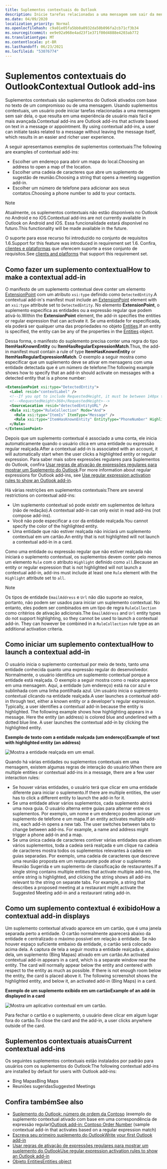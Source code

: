 ```yaml
---
title: Suplementos contextuais do Outlook
description: Inicie tarefas relacionadas a uma mensagem sem sair da mensagem para resultar em uma experiência de usuário mais fácil e mais sofisticada.
ms.date: 04/09/2020
localization_priority: Normal
ms.openlocfilehash: c9a01e05fa5bb0a0932da50b096fa2cb71cf3b34
ms.sourcegitcommit: ee9e92a968e4ad23f1e371f00d4888e4203ab772
ms.translationtype: MT
ms.contentlocale: pt-BR
ms.lasthandoff: 06/23/2021
ms.locfileid: "53076774"
---
```

# <a name="contextual-outlook-add-ins"></a><span data-ttu-id="a03f0-103">Suplementos contextuais do Outlook</span><span class="sxs-lookup"><span data-stu-id="a03f0-103">Contextual Outlook add-ins</span></span>

<span data-ttu-id="a03f0-p101">Suplementos contextuais são suplementos do Outlook ativados com base no texto de um compromisso ou de uma mensagem. Usando suplementos contextuais, um usuário pode iniciar tarefas relacionadas a uma mensagem sem sair dela, o que resulta em uma experiência de usuário mais fácil e mais avançada.</span><span class="sxs-lookup"><span data-stu-id="a03f0-p101">Contextual add-ins are Outlook add-ins that activate based on text in a message or appointment. By using contextual add-ins, a user can initiate tasks related to a message without leaving the message itself, which results in an easier and richer user experience.</span></span>

<span data-ttu-id="a03f0-106">A seguir apresentamos exemplos de suplementos contextuais:</span><span class="sxs-lookup"><span data-stu-id="a03f0-106">The following are examples of contextual add-ins:</span></span>

- <span data-ttu-id="a03f0-107">Escolher um endereço para abrir um mapa do local.</span><span class="sxs-lookup"><span data-stu-id="a03f0-107">Choosing an address to open a map of the location.</span></span>
- <span data-ttu-id="a03f0-108">Escolher uma cadeia de caracteres que abre um suplemento de sugestão de reunião.</span><span class="sxs-lookup"><span data-stu-id="a03f0-108">Choosing a string that opens a meeting suggestion add-in.</span></span>
- <span data-ttu-id="a03f0-109">Escolher um número de telefone para adicionar aos seus contatos.</span><span class="sxs-lookup"><span data-stu-id="a03f0-109">Choosing a phone number to add to your contacts.</span></span>


> [!NOTE]
> <span data-ttu-id="a03f0-110">Atualmente, os suplementos contextuais não estão disponíveis no Outlook no Android e no iOS.</span><span class="sxs-lookup"><span data-stu-id="a03f0-110">Contextual add-ins are not currently available in Outlook on Android and iOS.</span></span> <span data-ttu-id="a03f0-111">Essa funcionalidade estará disponível no futuro.</span><span class="sxs-lookup"><span data-stu-id="a03f0-111">This functionality will be made available in the future.</span></span>
>
> <span data-ttu-id="a03f0-112">O suporte para esse recurso foi introduzido no conjunto de requisitos 1.6.</span><span class="sxs-lookup"><span data-stu-id="a03f0-112">Support for this feature was introduced in requirement set 1.6.</span></span> <span data-ttu-id="a03f0-113">Confira, [clientes e plataformas](../reference/requirement-sets/outlook-api-requirement-sets.md#requirement-sets-supported-by-exchange-servers-and-outlook-clients) que oferecem suporte a esse conjunto de requisitos.</span><span class="sxs-lookup"><span data-stu-id="a03f0-113">See [clients and platforms](../reference/requirement-sets/outlook-api-requirement-sets.md#requirement-sets-supported-by-exchange-servers-and-outlook-clients) that support this requirement set.</span></span>

## <a name="how-to-make-a-contextual-add-in"></a><span data-ttu-id="a03f0-114">Como fazer um suplemento contextual</span><span class="sxs-lookup"><span data-stu-id="a03f0-114">How to make a contextual add-in</span></span>

<span data-ttu-id="a03f0-115">O manifesto de um suplemento contextual deve conter um elemento [ExtensionPoint](../reference/manifest/extensionpoint.md#detectedentity) com um atributo `xsi:type` definido como `DetectedEntity`.</span><span class="sxs-lookup"><span data-stu-id="a03f0-115">A contextual add-in's manifest must include an [ExtensionPoint](../reference/manifest/extensionpoint.md#detectedentity) element with an `xsi:type` attribute set to `DetectedEntity`.</span></span> <span data-ttu-id="a03f0-116">No elemento **ExtensionPoint**, o suplemento especifica as entidades ou a expressão regular que podem ativá-lo.</span><span class="sxs-lookup"><span data-stu-id="a03f0-116">Within the **ExtensionPoint** element, the add-in specifies the entities or regular expression that can activate it.</span></span> <span data-ttu-id="a03f0-117">Se uma entidade for especificada, ela poderá ser qualquer uma das propriedades no objeto [Entities](/javascript/api/outlook/office.entities).</span><span class="sxs-lookup"><span data-stu-id="a03f0-117">If an entity is specified, the entity can be any of the properties in the [Entities](/javascript/api/outlook/office.entities) object.</span></span>

<span data-ttu-id="a03f0-118">Dessa forma, o manifesto do suplemento precisa conter uma regra do tipo **ItemHasKnownEntity** ou **ItemHasRegularExpressionMatch**.</span><span class="sxs-lookup"><span data-stu-id="a03f0-118">Thus, the add-in manifest must contain a rule of type **ItemHasKnownEntity** or **ItemHasRegularExpressionMatch**.</span></span> <span data-ttu-id="a03f0-119">O exemplo a seguir mostra como especificar que um suplemento deve se ativar em mensagens com uma entidade detectada que é um número de telefone:</span><span class="sxs-lookup"><span data-stu-id="a03f0-119">The following example shows how to specify that an add-in should activate on messages with a detected entity that is a phone number:</span></span>

```XML
<ExtensionPoint xsi:type="DetectedEntity">
  <Label resid="contextLabel" />
  <!--If you opt to include RequestedHeight, it must be between 140px to 450px, inclusive.-->
  <!--<RequestedHeight>360</RequestedHeight>-->
  <SourceLocation resid="detectedEntityURL" />
  <Rule xsi:type="RuleCollection" Mode="And">
    <Rule xsi:type="ItemIs" ItemType="Message" />
    <Rule xsi:type="ItemHasKnownEntity" EntityType="PhoneNumber" Highlight="all" />
  </Rule>
</ExtensionPoint>
```

<span data-ttu-id="a03f0-120">Depois que um suplemento contextual é associado a uma conta, ele inicia automaticamente quando o usuário clica em uma entidade ou expressão regular realçada.</span><span class="sxs-lookup"><span data-stu-id="a03f0-120">After a contextual add-in is associated with an account, it will automatically start when the user clicks a highlighted entity or regular expression.</span></span> <span data-ttu-id="a03f0-121">Para saber mais sobre expressões regulares para Suplementos do Outlook, confira [Usar regras de ativação de expressões regulares para mostrar um Suplemento do Outlook](use-regular-expressions-to-show-an-outlook-add-in.md).</span><span class="sxs-lookup"><span data-stu-id="a03f0-121">For more information about regular expressions for Outlook add-ins, see [Use regular expression activation rules to show an Outlook add-in](use-regular-expressions-to-show-an-outlook-add-in.md).</span></span>

<span data-ttu-id="a03f0-122">Há várias restrições em suplementos contextuais:</span><span class="sxs-lookup"><span data-stu-id="a03f0-122">There are several restrictions on contextual add-ins:</span></span>

- <span data-ttu-id="a03f0-123">Um suplemento contextual só pode existir em suplementos de leitura (não de redação).</span><span class="sxs-lookup"><span data-stu-id="a03f0-123">A contextual add-in can only exist in read add-ins (not compose add-ins).</span></span>
- <span data-ttu-id="a03f0-124">Você não pode especificar a cor da entidade realçada.</span><span class="sxs-lookup"><span data-stu-id="a03f0-124">You cannot specify the color of the highlighted entity.</span></span>
- <span data-ttu-id="a03f0-125">Uma entidade que não estiver realçada não iniciará um suplemento contextual em um cartão.</span><span class="sxs-lookup"><span data-stu-id="a03f0-125">An entity that is not highlighted will not launch a contextual add-in in a card.</span></span>

<span data-ttu-id="a03f0-126">Como uma entidade ou expressão regular que não estiver realçada não iniciará o suplemento contextual, os suplementos devem conter pelo menos um elemento `Rule` com o atributo `Highlight` definido como `all`.</span><span class="sxs-lookup"><span data-stu-id="a03f0-126">Because an entity or regular expression that is not highlighted will not launch a contextual add-in, add-ins must include at least one `Rule` element with the `Highlight` attribute set to `all`.</span></span>

> [!NOTE]
> <span data-ttu-id="a03f0-p107">Os tipos de entidade `EmailAddress` e `Url` não dão suporte ao realce, portanto, não podem ser usados para iniciar um suplemento contextual. No entanto, eles podem ser combinados em um tipo de regra `RuleCollection` como critérios de ativação adicionais.</span><span class="sxs-lookup"><span data-stu-id="a03f0-p107">The `EmailAddress` and `Url` entity types do not support highlighting, so they cannot be used to launch a contextual add-in. They can however be combined in a `RuleCollection` rule type as an additional activation criteria.</span></span>

## <a name="how-to-launch-a-contextual-add-in"></a><span data-ttu-id="a03f0-129">Como iniciar um suplemento contextual</span><span class="sxs-lookup"><span data-stu-id="a03f0-129">How to launch a contextual add-in</span></span>

<span data-ttu-id="a03f0-p108">O usuário inicia o suplemento contextual por meio de texto, tanto uma entidade conhecida quanto uma expressão regular do desenvolvedor. Normalmente, o usuário identifica um suplemento contextual porque a entidade está realçada. O exemplo a seguir mostra como o realce aparece em uma mensagem. Aqui, a entidade (um endereço) está na cor azul e sublinhada com uma linha pontilhada azul. Um usuário inicia o suplemento contextual clicando na entidade realçada.</span><span class="sxs-lookup"><span data-stu-id="a03f0-p108">A user launches a contextual add-in through text, either a known entity or a developer's regular expression. Typically, a user identifies a contextual add-in because the entity is highlighted. The following example shows how highlighting appears in a message. Here the entity (an address) is colored blue and underlined with a dotted blue line. A user launches the contextual add-in by clicking the highlighted entity.</span></span> 

<span data-ttu-id="a03f0-135">**Exemplo de texto com a entidade realçada (um endereço)**</span><span class="sxs-lookup"><span data-stu-id="a03f0-135">**Example of text with highlighted entity (an address)**</span></span>

![Mostra a entidade realçada em um email.](../images/outlook-detected-entity-highlight.png)
    
<span data-ttu-id="a03f0-137">Quando há várias entidades ou suplementos contextuais em uma mensagem, existem algumas regras de interação do usuário:</span><span class="sxs-lookup"><span data-stu-id="a03f0-137">When there are multiple entities or contextual add-ins in a message, there are a few user interaction rules:</span></span>

- <span data-ttu-id="a03f0-138">Se houver várias entidades, o usuário terá que clicar em uma entidade diferente para iniciar o suplemento.</span><span class="sxs-lookup"><span data-stu-id="a03f0-138">If there are multiple entities, the user has to click a different entity to launch the add-in for it.</span></span>
- <span data-ttu-id="a03f0-139">Se uma entidade ativar vários suplementos, cada suplemento abrirá uma nova guia. O usuário alterna entre guias para alternar entre os suplementos. Por exemplo, um nome e um endereço podem acionar um suplemento de telefone e um mapa.</span><span class="sxs-lookup"><span data-stu-id="a03f0-139">If an entity activates multiple add-ins, each add-in opens a new tab. The user switches between tabs to change between add-ins. For example, a name and address might trigger a phone add-in and a map.</span></span>
- <span data-ttu-id="a03f0-p109">Se uma única cadeia de caracteres contiver várias entidades que ativam vários suplementos, toda a cadeia será realçada e um clique na cadeia de caracteres mostra todos os suplementos relevantes à cadeia em guias separadas. Por exemplo, uma cadeia de caracteres que descreve uma reunião proposta em um restaurante pode ativar o suplemento Reunião Sugerida e um suplemento de classificação de restaurantes.</span><span class="sxs-lookup"><span data-stu-id="a03f0-p109">If a single string contains multiple entities that activate multiple add-ins, the entire string is highlighted, and clicking the string shows all add-ins relevant to the string on separate tabs. For example, a string that describes a proposed meeting at a restaurant might activate the Suggested Meeting add-in and a restaurant rating add-in.</span></span>

## <a name="how-a-contextual-add-in-displays"></a><span data-ttu-id="a03f0-142">Como um suplemento contextual é exibido</span><span class="sxs-lookup"><span data-stu-id="a03f0-142">How a contextual add-in displays</span></span>

<span data-ttu-id="a03f0-p110">Um suplemento contextual ativado aparece em um cartão, que é uma janela separada perto a entidade. O cartão normalmente aparecerá abaixo da entidade e centralizado o máximo possível em relação à entidade. Se não houver espaço suficiente embaixo da entidade, o cartão será colocado acima dela. A captura de tela a seguir mostra a entidade realçada e, abaixo dela, um suplemento (Bing Mapas) ativado em um cartão.</span><span class="sxs-lookup"><span data-stu-id="a03f0-p110">An activated contextual add-in appears in a card, which is a separate window near the entity. The card will normally appear below the entity and centered with respect to the entity as much as possible. If there is not enough room below the entity, the card is placed above it. The following screenshot shows the highlighted entity, and below it, an activated add-in (Bing Maps) in a card.</span></span>

<span data-ttu-id="a03f0-147">**Exemplo de um suplemento exibido em um cartão**</span><span class="sxs-lookup"><span data-stu-id="a03f0-147">**Example of an add-in displayed in a card**</span></span>

![Mostra um aplicativo contextual em um cartão.](../images/outlook-detected-entity-card.png)

<span data-ttu-id="a03f0-149">Para fechar o cartão e o suplemento, o usuário deve clicar em algum lugar fora do cartão.</span><span class="sxs-lookup"><span data-stu-id="a03f0-149">To close the card and the add-in, a user clicks anywhere outside of the card.</span></span>

## <a name="current-contextual-add-ins"></a><span data-ttu-id="a03f0-150">Suplementos contextuais atuais</span><span class="sxs-lookup"><span data-stu-id="a03f0-150">Current contextual add-ins</span></span>

<span data-ttu-id="a03f0-151">Os seguintes suplementos contextuais estão instalados por padrão para usuários com os suplementos do Outlook:</span><span class="sxs-lookup"><span data-stu-id="a03f0-151">The following contextual add-ins are installed by default for users with Outlook add-ins:</span></span>

- <span data-ttu-id="a03f0-152">Bing Mapas</span><span class="sxs-lookup"><span data-stu-id="a03f0-152">Bing Maps</span></span> 
- <span data-ttu-id="a03f0-153">Reuniões sugeridas</span><span class="sxs-lookup"><span data-stu-id="a03f0-153">Suggested Meetings</span></span>

## <a name="see-also"></a><span data-ttu-id="a03f0-154">Confira também</span><span class="sxs-lookup"><span data-stu-id="a03f0-154">See also</span></span>

- <span data-ttu-id="a03f0-155">[Suplemento do Outlook: número de ordem da Contoso](https://github.com/OfficeDev/Outlook-Add-In-Contextual-Regex) (exemplo do suplemento contextual ativado com base em uma correspondência de expressão regular)</span><span class="sxs-lookup"><span data-stu-id="a03f0-155">[Outlook add-in: Contoso Order Number](https://github.com/OfficeDev/Outlook-Add-In-Contextual-Regex) (sample contextual add-in that activates based on a regular expression match)</span></span>
- [<span data-ttu-id="a03f0-156">Escreva seu primeiro suplemento do Outlook</span><span class="sxs-lookup"><span data-stu-id="a03f0-156">Write your first Outlook add-in</span></span>](../quickstarts/outlook-quickstart.md)
- [<span data-ttu-id="a03f0-157">Usar regras de ativação de expressões regulares para mostrar um suplemento do Outlook</span><span class="sxs-lookup"><span data-stu-id="a03f0-157">Use regular expression activation rules to show an Outlook add-in</span></span>](use-regular-expressions-to-show-an-outlook-add-in.md)
- [<span data-ttu-id="a03f0-158">Objeto Entities</span><span class="sxs-lookup"><span data-stu-id="a03f0-158">Entities object</span></span>](/javascript/api/outlook/office.entities)
